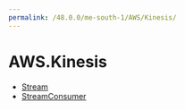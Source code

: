 ```yaml
---
permalink: /48.0.0/me-south-1/AWS/Kinesis/
---
```


# AWS.Kinesis



* [Stream](Stream.md)
* [StreamConsumer](StreamConsumer.md)
